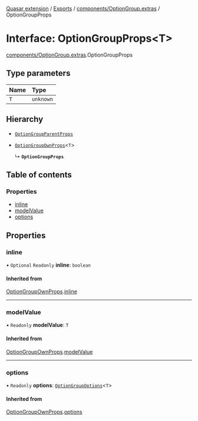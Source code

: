 [Quasar extension](../index.md) / [Exports](../modules.md) / [components/OptionGroup.extras](../modules/components_OptionGroup_extras.md) / OptionGroupProps

# Interface: OptionGroupProps<T\>

[components/OptionGroup.extras](../modules/components_OptionGroup_extras.md).OptionGroupProps

## Type parameters

| Name | Type |
| :------ | :------ |
| `T` | `unknown` |

## Hierarchy

- [`OptionGroupParentProps`](../modules/components_OptionGroup_extras.md#optiongroupparentprops)

- [`OptionGroupOwnProps`](components_OptionGroup_extras.OptionGroupOwnProps.md)<`T`\>

  ↳ **`OptionGroupProps`**

## Table of contents

### Properties

- [inline](components_OptionGroup_extras.OptionGroupProps.md#inline)
- [modelValue](components_OptionGroup_extras.OptionGroupProps.md#modelvalue)
- [options](components_OptionGroup_extras.OptionGroupProps.md#options)

## Properties

### inline

• `Optional` `Readonly` **inline**: `boolean`

#### Inherited from

[OptionGroupOwnProps](components_OptionGroup_extras.OptionGroupOwnProps.md).[inline](components_OptionGroup_extras.OptionGroupOwnProps.md#inline)

___

### modelValue

• `Readonly` **modelValue**: `T`

#### Inherited from

[OptionGroupOwnProps](components_OptionGroup_extras.OptionGroupOwnProps.md).[modelValue](components_OptionGroup_extras.OptionGroupOwnProps.md#modelvalue)

___

### options

• `Readonly` **options**: [`OptionGroupOptions`](../modules/components_OptionGroup_extras.md#optiongroupoptions)<`T`\>

#### Inherited from

[OptionGroupOwnProps](components_OptionGroup_extras.OptionGroupOwnProps.md).[options](components_OptionGroup_extras.OptionGroupOwnProps.md#options)

